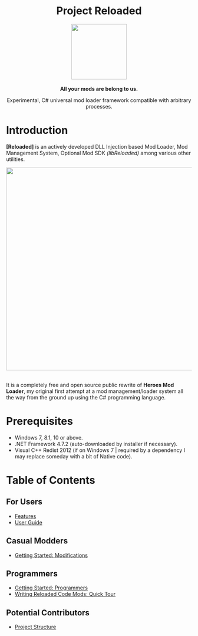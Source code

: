 
<div align="center">
	<h1>Project Reloaded</h1>
	<img src="https://i.imgur.com/BjPn7rU.png" width="150" align="center" />
	<br/> <br/>
	<strong>All your mods are belong to us.</strong>
	<p>Experimental, C# universal mod loader framework compatible with arbitrary processes.</p>
</div>


# Introduction
**[Reloaded]** is an actively developed DLL Injection based Mod Loader, Mod Management System, Optional Mod SDK *(libReloaded)* among various other utilities. 

<div align="center">
	<img src="https://i.imgur.com/aG6rXm9.png" width="550" align="center" />
	<br/><br/>
</div>

It is a completely free and open source public rewrite of **Heroes Mod Loader**, my original first attempt at a mod management/loader system all the way from the ground up using the C# programming language.

# Prerequisites

- Windows 7, 8.1, 10 or above.
- .NET Framework 4.7.2 (auto-downloaded by installer if necessary).
- Visual C++ Redist 2012 (if on Windows 7 | required by a dependency I may replace someday with a bit of Native code).

# Table of Contents

## For Users
- [Features](https://github.com/sewer56lol/Reloaded-Mod-Loader/blob/master/Documents/Features.md)
- [User Guide](https://github.com/sewer56lol/Reloaded-Mod-Loader/blob/master/Documents/User%20Guide.md)

## Casual Modders
- [Getting Started: Modifications](https://github.com/sewer56lol/Reloaded-Mod-Loader/blob/master/Documents/Getting%20Started%20Modifications.md)

## Programmers
- [Getting Started: Programmers](https://github.com/sewer56lol/Reloaded-Mod-Loader/blob/master/Documents/Getting%20Started%20for%20Developers.md)
- [Writing Reloaded Code Mods: Quick Tour](https://github.com/sewer56lol/Reloaded-Mod-Loader/blob/master/Documents/Writing%20Reloaded%20Code%20Mods%20Quick%20Tour.md)

## Potential Contributors
- [Project Structure](https://github.com/sewer56lol/Reloaded-Mod-Loader/blob/master/Documents/Project%20Structure.md)
